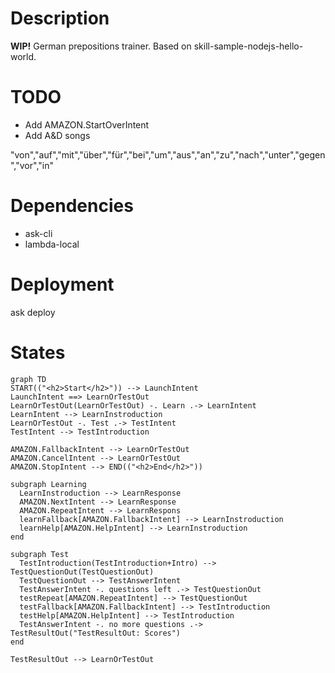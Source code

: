 # Description

<strong>WIP!</strong>
German prepositions trainer.
Based on skill-sample-nodejs-hello-world.

# TODO

- Add AMAZON.StartOverIntent
- Add A&D songs

"von","auf","mit","über","für","bei","um","aus","an","zu","nach","unter","gegen","vor","in"

# Dependencies

- ask-cli
- lambda-local

# Deployment
ask deploy

# States

```mermaid
graph TD
START(("<h2>Start</h2>")) --> LaunchIntent
LaunchIntent ==> LearnOrTestOut
LearnOrTestOut(LearnOrTestOut) -. Learn .-> LearnIntent
LearnIntent --> LearnInstroduction
LearnOrTestOut -. Test .-> TestIntent
TestIntent --> TestIntroduction

AMAZON.FallbackIntent --> LearnOrTestOut
AMAZON.CancelIntent --> LearnOrTestOut
AMAZON.StopIntent --> END(("<h2>End</h2>"))

subgraph Learning
  LearnInstroduction --> LearnResponse
  AMAZON.NextIntent --> LearnResponse
  AMAZON.RepeatIntent --> LearnRespons
  learnFallback[AMAZON.FallbackIntent] --> LearnInstroduction
  learnHelp[AMAZON.HelpIntent] --> LearnInstroduction
end

subgraph Test
  TestIntroduction(TestIntroduction+Intro) --> TestQuestionOut(TestQuestionOut)
  TestQuestionOut --> TestAnswerIntent
  TestAnswerIntent -. questions left .-> TestQuestionOut
  testRepeat[AMAZON.RepeatIntent] --> TestQuestionOut
  testFallback[AMAZON.FallbackIntent] --> TestIntroduction
  testHelp[AMAZON.HelpIntent] --> TestIntroduction
  TestAnswerIntent -. no more questions .-> TestResultOut("TestResultOut: Scores")
end

TestResultOut --> LearnOrTestOut

```



